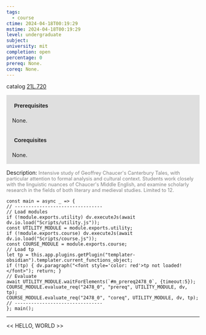```yaml
---
tags:
  - course
ctime: 2024-04-18T00:19:29
mstime: 2024-04-18T00:19:29
level: undergraduate
subject: 
university: mit
completion: open
percentage: 0
prereq: None.
coreq: None.
---
```


catalog [21L.720](http://student.mit.edu/catalog/m21La.html#21L.720)

<span style="display: block; padding: 15px; background-color: rgb(100, 100, 100, 0.2);"><font id="m_prereq2478_0" style="display: block; font-family: Arial, sans-serif; font-weight: bold; padding: 5px">Prerequisites</font><br><span id="prereq2478_0">None.</span></span>
<span style="display: block; padding: 15px; background-color: rgb(100, 100, 100, 0.2);"><font id="m_coreq2478_0" style="display: block; font-family: Arial, sans-serif; font-weight: bold; padding: 5px">Corequisites</font><br><span id="coreq2478_0">None.</span></span>

<font style="">Description:</font>
<font style="color: grey; font-size: 0.8rem;">Intensive study of Geoffrey Chaucer's Canterbury Tales, with particular attention to formal analysis and cultural context. Students work closely with the linguistic nuances of Chaucer's Middle English, and examine scholarly research in the fields of both literary and medieval studies. Limited to 12.</font>

```dataviewjs
const main = async _ => {
// --------------------------------
// Load modules
if (!module.exports.utility) dv.executeJs(await dv.io.load("Scripts/utility.js"));
const UTILITY_MODULE = module.exports.utility;
if (!module.exports.course) dv.executeJs(await dv.io.load("Scripts/course.js"));
const COURSE_MODULE = module.exports.course;
// Load tp
let tp = this.app.plugins.getPlugin("templater-obsidian").templater.current_functions_object;
if (!tp) { dv.paragraph("<font style='color: red'>tp not loaded!</font>"); return; }
// Evaluate
await UTILITY_MODULE.waitForElements(`#m_prereq2478_0`, {timeout:5});
COURSE_MODULE.evaluate_req("2478_0", "prereq", UTILITY_MODULE, dv, tp);
COURSE_MODULE.evaluate_req("2478_0", "coreq", UTILITY_MODULE, dv, tp);
// --------------------------------
}; main();
```

---

<< HELLO, WORLD >>
